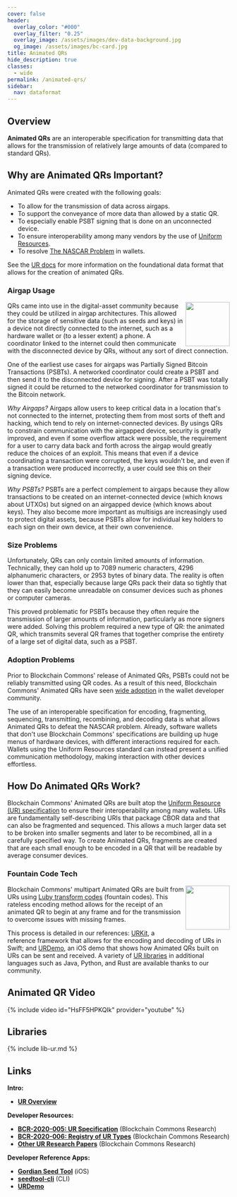 ```yaml
---
cover: false
header:
  overlay_color: "#000"
  overlay_filter: "0.25"
  overlay_image: /assets/images/dev-data-background.jpg
  og_image: /assets/images/bc-card.jpg
title: Animated QRs
hide_description: true
classes:
  - wide
permalink: /animated-qrs/
sidebar:
  nav: dataformat
---
```


## Overview

**Animated QRs** are an interoperable specification for transmitting
data that allows for the transmission of relatively large amounts of
data (compared to standard QRs).

## Why are Animated QRs Important?

Animated QRs were created with the following goals:

* To allow for the transmission of data across airgaps.
* To support the conveyance of more data than allowed by a static QR.
* To especially enable PSBT signing that is done on an unconnected device.
* To ensure interoperability among many vendors by the use of [Uniform Resources](/ur/).
* To resolve [The NASCAR Problem](https://indieweb.org/NASCAR_problem) in wallets.

See the [UR docs](/ur/) for more information on the foundational data
format that allows for the creation of animated QRs.

### Airgap Usage

<img src="https://developer.blockchaincommons.com/assets/images/airgap.png" align="right" width=100px>

QRs came into use in the digital-asset community because they could be
utilized in airgap architectures. This allowed for the storage of
sensitive data (such as seeds and keys) in a device not directly
connected to the internet, such as a hardware wallet or (to a lesser
extent) a phone. A coordinator linked to the internet could then
communicate with the disconnected device by QRs, without any sort of
direct connection.

One of the earliest use cases for airgaps was Partially Signed Bitcoin
Transactions (PSBTs). A networked coordinator could create a PSBT and
then send it to the disconnected device for signing. After a PSBT was
totally signed it could be returned to the networked coordinator for
transmission to the Bitcoin network.

_Why Airgaps?_ Airgaps allow users to keep critical data in a location
that's not connected to the internet, protecting them from most sorts
of theft and hacking, which tend to rely on internet-connected
devices. By usings QRs to constrain communication with the airgapped
device, security is greatly improved, and even if some overflow attack
were possible, the requirement for a user to carry data back and forth
across the airgap would greatly reduce the choices of an exploit. This
means that even if a device coordinating a transaction were corrupted,
the keys wouldn't be, and even if a transaction were produced
incorrectly, a user could see this on their signing device.

_Why PSBTs?_ PSBTs are a perfect complement to airgaps because they
allow transactions to be created on an internet-connected device
(which knows about UTXOs) but signed on an airgapped device (which
knows about keys). They also become more important as multisigs are
increasingly used to protect digital assets, because PSBTs allow for
individual key holders to each sign on their own device, at their own
convenience.

### Size Problems

Unfortunately, QRs can only contain limited amounts of
information. Technically, they can hold up to 7089 numeric characters,
4296 alphanumeric characters, or 2953 bytes of binary data. The
reality is often lower than that, especially because large QRs pack
their data so tightly that they can easily become unreadable on
consumer devices such as phones or computer cameras.

This proved problematic for PSBTs because they often require the
transmission of larger amounts of information, particularly as more
signers were added. Solving this problem required a new type of QR:
the animated QR, which transmits several QR frames that together
comprise the entirety of a large set of digital data, such as a PSBT.

### Adoption Problems

Prior to Blockchain Commons' release of Animated QRs, PSBTs could not
be reliably transmitted using QR codes. As a result of this need,
Blockchain Commons' Animated QRs have seen [wide
adoption](/ur/adoption/) in the wallet developer community.

The use of an interoperable specification for encoding, fragmenting,
sequencing, transmitting, recombining, and decoding data is what
allows Animated QRs to defeat the NASCAR problem. Already, software
wallets that don't use Blockchain Commons' specifications are building
up huge menus of hardware devices, with different interactions
required for each. Wallets using the Uniform Resources standard can
instead present a unified communication methodology, making
interaction with other devices effortless.

## How Do Animated QRs Work?

Blockchain Commons' Animated QRs are built atop the [Uniform Resource
(UR) specification](/ur/) to ensure their interoperability among many
wallets. URs are fundamentally self-describing URIs that package CBOR
data and that can also be fragmented and sequenced. This allows a much
larger data set to be broken into smaller segments and later to be
recombined, all in a carefully specified way. To create Animated QRs,
fragments are created that are each small enough to be encoded in a QR
that will be readable by average consumer devices.

### Fountain Code Tech

<img src="https://developer.blockchaincommons.com/assets/images/animated-qr.gif" align="right" width=100px>

Blockchain Commons' multipart Animated QRs are built from URs using
[Luby transform
codes](https://en.wikipedia.org/wiki/Luby_transform_code) (fountain
codes). This rateless encoding method allows for the receipt of an
animated QR to begin at any frame and for the transmission to overcome
issues with missing frames.

This process is detailed in our references:
[URKit](https://github.com/BlockchainCommons/URKit), a reference
framework that allows for the encoding and decoding of URs in Swift;
and [URDemo](https://github.com/BlockchainCommons/URDemo), an iOS demo
that shows how Animated QRs built on URs can be sent and received. A
variety of [UR
libraries](https://github.com/BlockchainCommons/crypto-commons#bc-ur)
in additional languages such as Java, Python, and Rust are available
thanks to our community.

## Animated QR Video

{% include video id="HsFF5HPKQIk" provider="youtube" %}

## Libraries

{% include lib-ur.md %}

## Links

**Intro:**

* [**UR Overview**](/ur/)

**Developer Resources:**

* [**BCR-2020-005: UR Specification**](https://github.com/BlockchainCommons/Research/blob/master/papers/bcr-2020-005-ur.md) (Blockchain Commons Research)
* [**BCR-2020-006: Registry of UR Types**](
https://github.com/BlockchainCommons/Research/blob/master/papers/bcr-2020-006-urtypes.md) (Blockchain Commons Research)
* [**Other UR Research Papers**](https://github.com/BlockchainCommons/Research/tree/master) (Blockchain Commons Research)

**Developer Reference Apps:**

* [**Gordian Seed Tool**](https://github.com/BlockchainCommons/GordianSeedTool-iOS) (iOS)
* [**seedtool-cli**](https://github.com/BlockchainCommons/seedtool-cli) (CLI)
* [**URDemo**](https://github.com/BlockchainCommons/URDemo)
